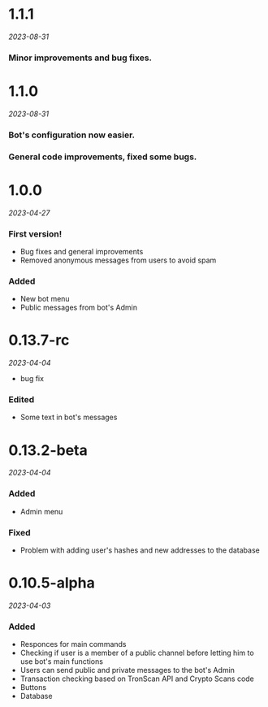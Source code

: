 # 1.1.1
*2023-08-31*

### Minor improvements and bug fixes.


# 1.1.0
*2023-08-31*

### Bot's configuration now easier.
### General code improvements, fixed some bugs.


# 1.0.0
*2023-04-27*

### First version!
- Bug fixes and general improvements
- Removed anonymous messages from users to avoid spam
### Added
- New bot menu
- Public messages from bot's Admin


# 0.13.7-rc
*2023-04-04*

- bug fix
### Edited
- Some text in bot's messages


# 0.13.2-beta
*2023-04-04*

### Added
- Admin menu
### Fixed
- Problem with adding user's hashes and new addresses to the database


# 0.10.5-alpha
*2023-04-03*

### Added
- Responces for main commands
- Checking if user is a member of a public channel before letting him to use bot's main functions
- Users can send public and private messages to the bot's Admin
- Transaction checking based on TronScan API and Crypto Scans code
- Buttons
- Database